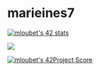 # marieines7
[![mloubet's 42 stats](https://badge42.herokuapp.com/api/stats/mloubet)](https://github.com/marieines7/marieines7)


<a href= "https://www.linkedin.com/in/marieinesloubet/">
<img align=center src="https://img.shields.io/badge/linkedin-%230077B5.svg?&style=for-the-badge&logo=linkedin&logoColor=white" /></a>

[![mloubet's 42Project Score](https://badge42.herokuapp.com/api/project/intra_id/project_name)](https://github.com/mloubet/badge42)
